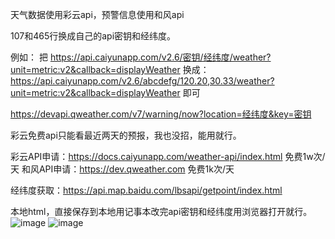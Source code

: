 天气数据使用彩云api，预警信息使用和风api

107和465行换成自己的api密钥和经纬度。

例如：
把 https://api.caiyunapp.com/v2.6/密钥/经纬度/weather?unit=metric:v2&callback=displayWeather
换成： https://api.caiyunapp.com/v2.6/abcdefg/120.20,30.33/weather?unit=metric:v2&callback=displayWeather 即可

https://devapi.qweather.com/v7/warning/now?location=经纬度&key=密钥

彩云免费api只能看最近两天的预报，我也没招，能用就行。

彩云API申请：https://docs.caiyunapp.com/weather-api/index.html 免费1w次/天
和风API申请：https://dev.qweather.com 免费1k次/天

经纬度获取：https://api.map.baidu.com/lbsapi/getpoint/index.html

本地html，直接保存到本地用记事本改完api密钥和经纬度用浏览器打开就行。
![image](https://github.com/user-attachments/assets/fdefc378-d64c-49b5-ba1a-9b0b6f5715df)
![image](https://github.com/user-attachments/assets/485e14de-e84d-43d5-b32a-25c7ffd32a9e)

